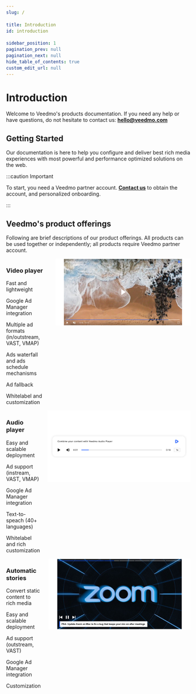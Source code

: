```yaml
---
slug: /

title: Introduction
id: introduction

sidebar_position: 1
pagination_prev: null
pagination_next: null
hide_table_of_contents: true
custom_edit_url: null
---
```


# Introduction

Welcome to Veedmo's products documentation. If you need any help or have questions, do not hesitate to contact us: **[hello@veedmo.com](mailto:hello@veedmo.com)**

## Getting Started

Our documentation is here to help you configure and deliver best rich media experiences with most powerful and performance optimized solutions on the web.

:::caution Important

To start, you need a Veedmo partner account. **[Contact us](https://veedmo.com)** to obtain the account, and personalized onboarding.

:::

## Veedmo's product offerings

Following are brief descriptions of our product offerings. All products can be used together or independently; all products require Veedmo partner account.

<div class="columns col-2">
  <div>
    <h3>Video player</h3>
    <p>Fast and lightweight</p>
    <p>Google Ad Manager integration</p>
    <p>Multiple ad formats (in/outstream, VAST, VMAP)</p>
    <p>Ads waterfall and ads schedule mechanisms</p>
    <p>Ad fallback</p>
    <p>Whitelabel and customization</p>
  </div>
  <div>
    <img src="/img/veedmo-video-player.jpg" />
  </div>
</div>

<div class="columns col-2">
  <div>
    <h3>Audio player</h3>
    <p>Easy and scalable deployment</p>
    <p>Ad support (instream, VAST, VMAP)</p>
    <p>Google Ad Manager integration</p>
    <p>Text-to-speach (40+ languages)</p>
    <p>Whitelabel and rich customization</p>
  </div>
  <div>
    <img src="/img/veedmo-audio-player.jpg" />
  </div>
</div>

<div class="columns col-2">
  <div>
    <h3>Automatic stories</h3>
    <p>Convert static content to rich media</p>
    <p>Easy and scalable deployment</p>
    <p>Ad support (outstream, VAST)</p>
    <p>Google Ad Manager integration</p>
    <p>Customization</p>
  </div>
  <div>
    <img src="/img/veedmo-stories.jpg" />
  </div>
</div>